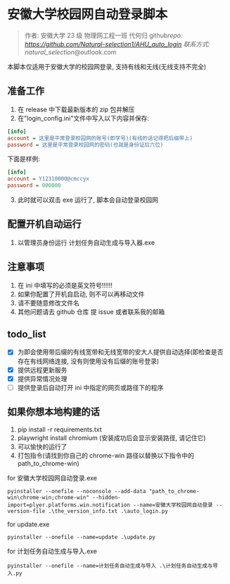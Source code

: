# 安徽大学校园网自动登录脚本

> 作者: 安徽大学 23 级 物理网工程一班 代何归
> github*repo: https://github.com/Natural-selection1/AHU_auto_login
> 联系方式: natural_selection*@outlook.com

本脚本仅适用于安徽大学的校园网登录, 支持有线和无线(无线支持不完全)

## 准备工作

1. 在 release 中下载最新版本的 zip 包并解压
2. 在"login_config.ini"文件中写入以下内容并保存:

```ini
[info]
account = 这里是平常登录校园网的账号(即学号)(有线的话记得把后缀带上)
password = 这里是平常登录校园网的密码(也就是身份证后六位)
```

下面是样例:

```ini
[info]
account = Y12310000@cmccyx
password = 000000
```

3. 此时就可以双击 exe 运行了, 脚本会自动登录校园网

## 配置开机自动运行

1. 以管理员身份运行 计划任务自动生成与导入器.exe

## 注意事项

1. 在 ini 中填写的必须是英文符号!!!!!!
2. 如果你配置了开机自启动, 则不可以再移动文件
3. 请不要随意修改文件名
4. 其他问题请去 github 仓库 提 issue 或者联系我的邮箱

## todo_list

- [x] 为即会使用带后缀的有线宽带和无线宽带的安大人提供自动选择(即检查是否存在有线网络连接, 没有则使用没有后缀的账号登录)
- [x] 提供远程更新服务
- [x] 提供异常情况处理
- [ ] 提供登录后自动打开 ini 中指定的网页或路径下的程序

## 如果你想本地构建的话

1. pip install -r requirements.txt
2. playwright install chromium (安装成功后会显示安装路径, 请记住它)
3. 可以愉快的运行了
4. 打包指令(请找到你自己的 chrome-win 路径以替换以下指令中的 path_to_chrome-win)

for 安徽大学校园网自动登录.exe

```shell
pyinstaller --onefile --noconsole --add-data "path_to_chrome-win\chrome-win;chrome-win" --hidden-import=plyer.platforms.win.notification --name=安徽大学校园网自动登录 --version-file .\the_version_info.txt .\auto_login.py
```

for update.exe

```shell
pyinstaller --onefile --name=update .\update.py
```

for 计划任务自动生成与导入.exe

```shell
pyinstaller --onefile --name=计划任务自动生成与导入 .\计划任务自动生成与导入.py
```
